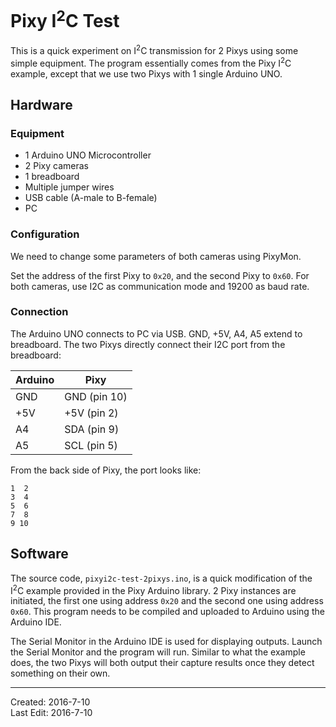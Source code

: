 # Pixy I<sup>2</sup>C Test

This is a quick experiment on I<sup>2</sup>C transmission for 2 Pixys using some simple equipment. The program essentially comes from the Pixy I<sup>2</sup>C example, except that we use two Pixys with 1 single Arduino UNO.

## Hardware

### Equipment

- 1 Arduino UNO Microcontroller
- 2 Pixy cameras
- 1 breadboard
- Multiple jumper wires
- USB cable (A-male to B-female)
- PC

### Configuration

We need to change some parameters of both cameras using PixyMon. 

Set the address of the first Pixy to ```0x20```, and the second Pixy to ```0x60```. For both cameras, use I2C as communication mode and 19200 as baud rate.

### Connection

The Arduino UNO connects to PC via USB. GND, +5V, A4, A5 extend to breadboard. The two Pixys directly connect their I2C port from the breadboard:

| Arduino | Pixy |
| ------- | ---- |
| GND | GND (pin 10) |
| +5V | +5V (pin 2) |
| A4 | SDA (pin 9) |
| A5 | SCL (pin 5) |

From the back side of Pixy, the port looks like:
```
1  2
3  4
5  6
7  8
9 10
```


## Software

The source code, ```pixyi2c-test-2pixys.ino```, is a quick modification of the I<sup>2</sup>C example provided in the Pixy Arduino library. 2 Pixy instances are initiated, the first one using address ```0x20``` and the second one using address ```0x60```. This program needs to be compiled and uploaded to Arduino using the Arduino IDE.

The Serial Monitor in the Arduino IDE is used for displaying outputs. Launch the Serial Monitor and the program will run. Similar to what the example does, the two Pixys will both output their capture results once they detect something on their own. 

---

Created: 2016-7-10  
Last Edit: 2016-7-10
